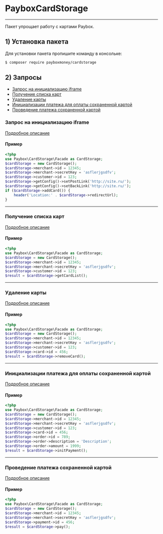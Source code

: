 # PayboxCardStorage
___
Пакет упрощает работу с картами Paybox.

## 1) Установка пакета

Для установки пакета пропишите команду в консольке:

```sh
$ composer require payboxmoney/cardstorage
```

## 2) Запросы
  - [Запрос на инициализацию iframe](#Запрос-на-инициализацию-iframe)
  - [Получение списка карт](#Получение-списка-карт)
  - [Удаление карты](#Удаление-карты)
  - [Инициализации платежа для оплаты сохраненной картой](#Инициализации-платежа-для-оплаты-сохраненной-картой)
  - [Проведение платежа сохраненной картой](#Проведение-платежа-сохраненной-картой)

### Запрос на инициализацию iframe

[Подробное описание](https://paybox.money/docs/ru/pay-in/3.3#tag/Rabota-s-kartami/paths/~1v1~1merchant~1{merchant_id}~1cardstorage~1add/post)

#### Пример
~~~php
<?php
use Paybox\CardStorage\Facade as CardStorage;
$cardStorage = new CardStorage();
$cardStorage->merchant->id = 12345;
$cardStorage->merchant->secretKey = 'asflerjgsdfv';
$cardStorage->customer->id = 123;
$cardStorage->getConfig()->setPostLink('http://site.ru/');
$cardStorage->getConfig()->setBackLink('http://site.ru/');
if ($cardStorage->addCard()) {
    header('Location:' . $cardStorage->redirectUrl);
}
~~~

---

### Получение списка карт

[Подробное описание](https://paybox.money/docs/ru/pay-in/3.3#tag/Rabota-s-kartami/paths/~1v1~1merchant~1{merchant_id}~1cardstorage~1list/post)

#### Пример
~~~php
<?php
use Paybox\CardStorage\Facade as CardStorage;
$cardStorage = new CardStorage();
$cardStorage->merchant->id = 12345;
$cardStorage->merchant->secretKey = 'asflerjgsdfv';
$cardStorage->customer->id = 123;
$result = $cardStorage->getCardList();
~~~

---

### Удаление карты

[Подробное описание](https://paybox.money/docs/ru/pay-in/3.3#tag/Rabota-s-kartami/paths/~1v1~1merchant~1{merchant_id}~1cardstorage~1remove/post)

#### Пример
~~~php
<?php
use Paybox\CardStorage\Facade as CardStorage;
$cardStorage = new CardStorage();
$cardStorage->merchant->id = 12345;
$cardStorage->merchant->secretKey = 'asflerjgsdfv';
$cardStorage->customer->id = 123;
$cardStorage->card->id = 456;
$result = $cardStorage->removeCard();
~~~

---

### Инициализации платежа для оплаты сохраненной картой

[Подробное описание](https://paybox.money/docs/ru/pay-in/3.3#tag/Rabota-s-kartami/paths/~1v1~1merchant~1{merchant_id}~1card~1init/post)

#### Пример
~~~php
<?php
use Paybox\CardStorage\Facade as CardStorage;
$cardStorage = new CardStorage();
$cardStorage->merchant->id = 12345;
$cardStorage->merchant->secretKey = 'asflerjgsdfv';
$cardStorage->customer->id = 123;
$cardStorage->card->id = 456;
$cardStorage->order->id = 789;
$cardStorage->order->description = 'Description';
$cardStorage->order->amount = 1999;
$result = $cardStorage->initPayment();
~~~

---

### Проведение платежа сохраненной картой

[Подробное описание](https://paybox.money/docs/ru/pay-in/3.3#tag/Rabota-s-kartami/paths/~1v1~1merchant~1{merchant_id}~1card~1pay/post)

#### Пример
~~~php
<?php
use Paybox\CardStorage\Facade as CardStorage;
$cardStorage = new CardStorage();
$cardStorage->merchant->id = 12345;
$cardStorage->merchant->secretKey = 'asflerjgsdfv';
$cardStorage->payment->id = 456;
$result = $cardStorage->pay();
~~~
